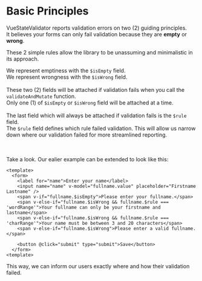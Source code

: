 # Basic Principles

VueStateValidator reports validation errors on two (2) guiding principles.\
It believes your forms can only fail validation because they are **empty** or **wrong**.

These 2 simple rules allow the library to be unassuming and minimalistic in its approach.


We represent emptiness with the `$isEmpty` field. \
We represent wrongness with the `$isWrong` field. \
<br>
These two (2) fields will be attached if validation fails when you call the `validateAndMutate` function. \
Only one (1) of `$isEmpty` or `$isWrong` field will be attached at a time.
<br><br>
The last field which will always be attached if validation fails is the `$rule` field. \
The `$rule` field defines which rule failed validation.
This will allow us narrow down where our validation failed for more streamlined reporting.

<br><br>
Take a look. Our ealier example can be extended to look like this:

```vue
<template>
  <form>
    <label for="name">Enter your name</label>
    <input name="name" v-model="fullname.value" placeholder="Firstname Lastname" />
    <span v-if="fullname.$isEmpty">Please enter your fullname.</span>
    <span v-else-if="fullname.$isWrong && fullname.$rule === 'wordRange'">Your fullname can only be your firstname and lastname</span>
    <span v-else-if="fullname.$isWrong && fullname.$rule === 'charRange'">Your name must be between 3 and 20 characters</span>
    <span v-else-if="fullname.$isWrong">Please enter a valid fullname.</span>

    <button @click="submit" type="submit">Save</button>
  </form>
<template>
```

This way, we can inform our users exactly where and how their validation failed.